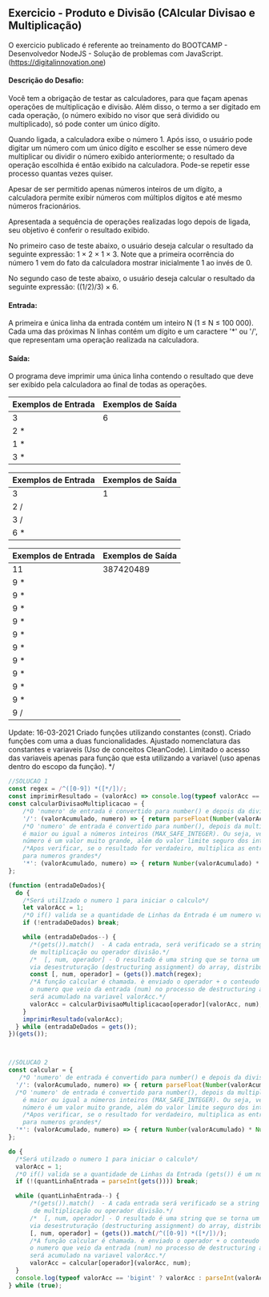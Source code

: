 ## Exercicio - Produto e Divisão (CAlcular Divisao e Multiplicação)

O exercicio publicado é referente ao treinamento do BOOTCAMP - Desenvolvedor NodeJS -  Solução de problemas com JavaScript.(https://digitalinnovation.one)


#### Descrição do Desafio:

Você tem a obrigação de testar as calculadores, para que façam apenas operações de multiplicação e divisão. Além disso, o termo a ser digitado em cada operação, (o número exibido no visor que será dividido ou multiplicado), só pode conter um único dígito.

Quando ligada, a calculadora exibe o número 1. Após isso, o usuário pode digitar um número com um único dígito e escolher se esse número deve multiplicar ou dividir o número exibido anteriormente; o resultado da operação escolhida é então exibido na calculadora. Pode-se repetir esse processo quantas vezes quiser.

Apesar de ser permitido apenas números inteiros de um dígito, a calculadora permite exibir números com múltiplos dígitos e até mesmo números fracionários.

Apresentada a sequência de operações realizadas logo depois de ligada, seu objetivo é conferir o resultado exibido.

No primeiro caso de teste abaixo, o usuário deseja calcular o resultado da seguinte expressão: 1 × 2 × 1 × 3. Note que a primeira ocorrência do número 1 vem do fato da calculadora mostrar inicialmente 1 ao invés de 0.

No segundo caso de teste abaixo, o usuário deseja calcular o resultado da seguinte expressão: ((1/2)/3) × 6.


#### Entrada:

A primeira e única linha da entrada contém um inteiro N (1 ≤ N ≤ 100 000). Cada uma das próximas N linhas contém um dígito e um caractere '*' ou '/', que representam uma operação realizada na calculadora.

#### Saída:

O programa deve imprimir uma única linha contendo o resultado que deve ser exibido pela calculadora ao final de todas as operações.

Exemplos de Entrada  | Exemplos de Saída
------------- | -------------
3 | 6
2 * |
1 * |
3 * |

Exemplos de Entrada  | Exemplos de Saída
------------- | -------------
3 | 1
2 / |  
3 / | 
6 * | 

Exemplos de Entrada  | Exemplos de Saída
------------- | -------------
11 | 387420489
9 * | 
9 * | 
9 * | 
9 * |
9 * |
9 * |
9 * |
9 * |
9 * |
9 * |
9 / |


Update:
16-03-2021 Criado funções utilizando constantes (const). Criado funções com uma a duas funcionalidades. Ajustado nomenclatura das constantes e variaveis (Uso de conceitos CleanCode). Limitado o acesso das variaveis apenas para função que esta utilizando a variavel (uso apenas dentro do escopo da função). */


```javascript
//SOLUCAO 1
const regex = /^([0-9]) *([*/])/;
const imprimirResultado = (valorAcc) => console.log(typeof valorAcc == 'bigint' ? valorAcc : parseInt(valorAcc));
const calcularDivisaoMultiplicacao = {
    /*O 'numero' de entrada é convertido para number() e depois da divisão retorna um valor float (parseFloat())*/
    '/': (valorAcumulado, numero) => { return parseFloat(Number(valorAcumulado) / Number(numero)); },
    /*O 'numero' de entrada é convertido para number(), depois da multiplicaçao, verifica se o resultado
    é maior ou igual a números inteiros (MAX_SAFE_INTEGER). Ou seja, verifica de maneira segura, se o 
    número é um valor muito grande, além do valor limite seguro dos inteiros. */
    /*Apos verificar, se o resultado for verdadeiro, multiplica as entradas usando o BigInt(), utilizado
    para numeros grandes*/
    '*': (valorAcumulado, numero) => { return Number(valorAcumulado) * Number(numero) >= Number.MAX_SAFE_INTEGER ? BigInt(valorAcumulado) * BigInt(numero) : valorAcumulado * numero; }
};

(function (entradaDeDados){
  do {
    /*Será utilIzado o numero 1 para iniciar o calculo*/
    let valorAcc = 1;
    /*O if() valida se a quantidade de Linhas da Entrada é um numero valido*/
    if (!entradaDeDados) break;

    while (entradaDeDados--) {
      /*(gets()).match()  - A cada entrada, será verificado se a string tem apenas numeros + operador
      de multiplicação ou operador divisão.*/
      /*  [, num, operador] - O resultado é uma string que se torna um array. Então é feito atribuição 
      via desestruturação (destructuring assignment) do array, distribuindo os valores do array nas constantes*/
      const [, num, operador] = (gets()).match(regex);
      /*A função calcular é chamada. è enviado o operador + o conteudo da variavel valorAcc + 
      o numero que veio da entrada (num) no processo de destructuring assignment . O retorno 
      será acumulado na variavel valorAcc.*/
      valorAcc = calcularDivisaoMultiplicacao[operador](valorAcc, num);
    }
    imprimirResultado(valorAcc);    
  } while (entradaDeDados = gets());
})(gets());



//SOLUCAO 2
const calcular = {
   /*O 'numero' de entrada é convertido para number() e depois da divisão retorna um valor float (parseFloat())*/
  '/': (valorAcumulado, numero) => { return parseFloat(Number(valorAcumulado) / Number(numero)); },
  /*O 'numero' de entrada é convertido para number(), depois da multiplicaçao, verifica se o resultado
    é maior ou igual a números inteiros (MAX_SAFE_INTEGER). Ou seja, verifica de maneira segura, se o 
    número é um valor muito grande, além do valor limite seguro dos inteiros. */
    /*Apos verificar, se o resultado for verdadeiro, multiplica as entradas usando o BigInt(), utilizado
    para numeros grandes*/
  '*': (valorAcumulado, numero) => { return Number(valorAcumulado) * Number(numero) >= Number.MAX_SAFE_INTEGER ? BigInt(valorAcumulado) * BigInt(numero) : valorAcumulado * numero; }
};

do {
  /*Será utilzado o numero 1 para iniciar o calculo*/
  valorAcc = 1;
  /*O if() valida se a quantidade de Linhas da Entrada (gets()) é um numero valido*/
  if (!(quantLinhaEntrada = parseInt(gets()))) break;

  while (quantLinhaEntrada--) {
      /*(gets()).match()  - A cada entrada será verificado se a string tem apenas numeros + operador
       de multiplicação ou operador divisão.*/
      /*  [, num, operador] - O resultado é uma string que se torna um array. Então é feito atribuição 
      via desestruturação (destructuring assignment) do array, distribuindo os valores do array nas variaveis*/
      [, num, operador] = (gets()).match(/^([0-9]) *([*/])/);
      /*A função calcular é chamada. è enviado o operador + o conteudo da variavel valorAcc + 
      o numero que veio da entrada (num) no processo de destructuring assignment . O retorno 
      será acumulado na variavel valorAcc.*/
      valorAcc = calcular[operador](valorAcc, num);
  }
  console.log(typeof valorAcc == 'bigint' ? valorAcc : parseInt(valorAcc));
} while (true);
```